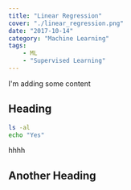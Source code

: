```yaml
---
title: "Linear Regression"
cover: "./linear_regression.png"
date: "2017-10-14"
category: "Machine Learning"
tags:
    - ML
    - "Supervised Learning"
---
```


I'm adding some content


## Heading

```bash
ls -al
echo "Yes"
``` 
hhhh


## Another Heading

